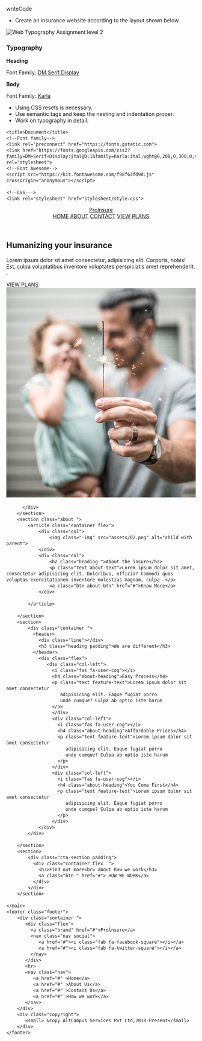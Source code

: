 writeCode

- Create an insurance website according to the layout shown below.

![Web Typography Assignment level 2](https://raw.githubusercontent.com/suraj122/AC-STYLE-images/master/web-typography/ex-2.png)

### Typography

**Heading**

Font Family: [DM Serif Display](https://fonts.google.com/specimen/DM+Serif+Display?query=dm+se)

**Body**

Font Family: [Karla](https://fonts.google.com/specimen/Karla?query=karla)

- Using CSS resets is necessary.
- Use semantic tags and keep the nesting and indentation proper.
- Work on typography in detail.
<!---HTML-->
<!DOCTYPE html>
<html lang="en">
  <head>
    <meta charset="UTF-8">
    
    <title>Document</title>
    <!--Font family-->
    <link rel="preconnect" href="https://fonts.gstatic.com">
    <link href="https://fonts.googleapis.com/css2?family=DM+Serif+Display:ital@0;1&family=Karla:ital,wght@0,200;0,300;0,400;0,500;0,600;0,700;0,800;1,200;1,300;1,400;1,500;1,600;1,700;1,800&display=swap" rel="stylesheet">
    <!--Font Awesome-->
    <script src="https://kit.fontawesome.com/f98f63fd9d.js" crossorigin="anonymous"></script>

    <!--CSS--->
    <link rel="stylesheet" href="stylesheet/style.css">
  </head>
  <body>
    <header class="header ">
        <div class="container flex">
            <a class="brand" href="#">Prolnsure</a>
            <nav class="nav">
                <a href="#">HOME</a>
                <a href="#">ABOUT</a>
                <a href="#">CONTACT</a>
                <a class="btn" href="#">VIEW PLANS</a>
            </nav>
        </div>
    </header>
    <main>
        <section class="hero">
           <div class="container flex align ">
              <div class="col">
                <div class="line"></div>
                <h1>Humanizing your insurance</h1>
                <p class="text">Lorem ipsum dolor sit amet consectetur, adipisicing elit. Corporis, nobis! Est, culpa voluptatibus inventore voluptates perspiciatis amet reprehenderit. .</p>
                <a class="btn" href="#">VIEW PLANS</a>
              </div>
              <div class="col padding">
                <img class="hero-img" src="assets/01.png" alt="fireworks">
              </div>

          </div>
        </section>
        <section class="about ">
            <article class="container flex">
                <div class="col">
                    <img class="-img" src="assets/02.png" alt="child with parent">
                </div>
                <div class="col">
                    <h2 class="heading ">About the insure</h2>
                    <p class="text about-text">Lorem ipsum dolor sit amet, consectetur adipisicing elit. Doloribus, officia? Commodi quos voluptas exercitationem inventore molestias magnam, culpa .</p>
                    <a class="btn about-btn" href="#">Know More</a>
                </div>
                
            </article>
           
        </section>
        <section>
            <div class="container ">
              <header> 
                <div class="line"></div>   
                <h3 class="heading padding">We are different</h3>
              </header>
                <div class="flex">
                   <div class="col-left">
                     <i class="fas fa-user-cog"></i>
                     <h4 class="about-heading">Easy Process</h4> 
                     <p class="text feature-text">Lorem ipsum dolor sit amet consectetur
                        adipisicing elit. Eaque fugiat porro 
                        unde cumque? Culpa ab optio iste harum
                     </p>
                     </div>
                     <div class="col-left">
                       <i class="fas fa-user-cog"></i>
                       <h4 class="about-heading">Affordable Prices</h4> 
                       <p class="text feature-text">Lorem ipsum dolor sit amet consectetur
                          adipisicing elit. Eaque fugiat porro 
                          unde cumque? Culpa ab optio iste harum
                       </p>
                     </div>
                     <div class="col-left">
                       <i class="fas fa-user-cog"></i>
                       <h4 class="about-heading">You Come First</h4> 
                       <p class="text feature-text">Lorem ipsum dolor sit amet consectetur
                          adipisicing elit. Eaque fugiat porro 
                          unde cumque? Culpa ab optio iste harum
                       </p>
                     </div>
                </div>
            </div>
           
        </section>
        <section>
            <div class="cta-section padding">
              <div class="container flex  ">
                <h3>Find out more<br> about how we work</h3>
                <a class="btn " href="#"> HOW WE WORK</a>
              </div>
            </div>
        </section>
       
    </main>
    <footer class="footer">
        <div class="container ">
           <div class="flex">
             <a class="brand" href="#">Prolnsure</a>
             <nav class="nav social">
                <a href="#"><i class="fab fa-facebook-square"></i></a>
                <a href="#"><i class="fab fa-twitter-square"></i></a>
             </nav>
           </div>
           <hr>
           <nav class="nav">
              <a href="#" >Home</a>
              <a href="#" >About Us</a>
              <a href="#" >Contact Us</a>
              <a href="#" >How we work</a>
           </nav>
        </div> 
        <div class="copyright">
           <small> &copy AltCampus Services Pvt Ltd,2018-Present</small>
        </div>
    </footer>
  </body>
</html>